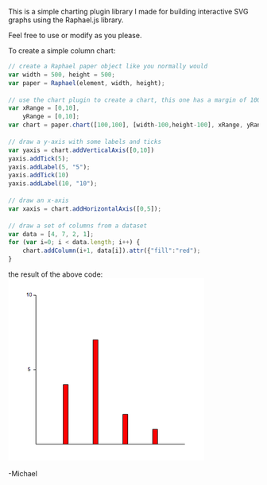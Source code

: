 This is a simple charting plugin library I made for building interactive SVG graphs using the Raphael.js library.

Feel free to use or modify as you please.



To create a simple column chart:

```javascript
// create a Raphael paper object like you normally would
var width = 500, height = 500;
var paper = Raphael(element, width, height);

// use the chart plugin to create a chart, this one has a margin of 100 pixels
var xRange = [0,10], 
    yRange = [0,10];
var chart = paper.chart([100,100], [width-100,height-100], xRange, yRange);

// draw a y-axis with some labels and ticks
var yaxis = chart.addVerticalAxis([0,10])
yaxis.addTick(5);
yaxis.addLabel(5, "5");
yaxis.addTick(10)
yaxis.addLabel(10, "10");

// draw an x-axis
var xaxis = chart.addHorizontalAxis([0,5]);

// draw a set of columns from a dataset
var data = [4, 7, 2, 1];
for (var i=0; i < data.length; i++) {
    chart.addColumn(i+1, data[i]).attr({"fill":"red");
}
```
the result of the above code: 
![Simple column chart](/samples/simple_chart_screenshot.png)

-Michael